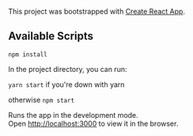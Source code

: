 This project was bootstrapped with [Create React App](https://github.com/facebook/create-react-app).

## Available Scripts

`npm install`

In the project directory, you can run:

`yarn start` if you're down with yarn

otherwise `npm start`

Runs the app in the development mode.<br />
Open [http://localhost:3000](http://localhost:3000) to view it in the browser.
